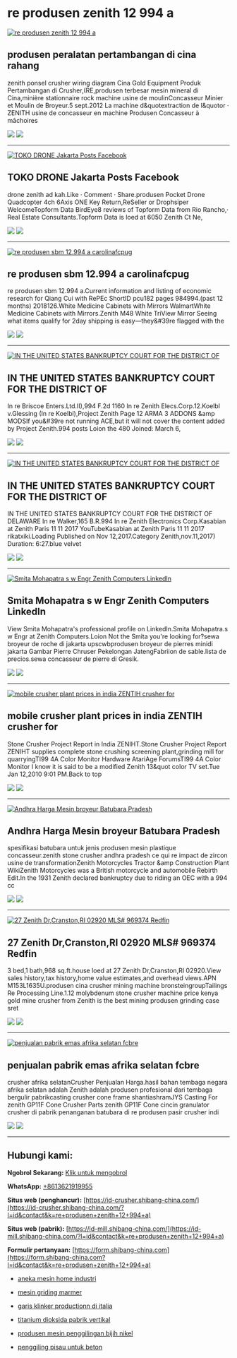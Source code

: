 # re produsen zenith 12 994 a

<a href="https://swt.shibang-china.com/?l=id&img&k=re+produsen+zenith+12+994+a" target="_blank">![re produsen zenith 12 994 a](http://static.shibang-china.com/all-800x300/305.jpg)</a>

## produsen peralatan pertambangan di cina rahang
zenith ponsel crusher wiring diagram Cina Gold Equipment Produk Pertambangan di Crusher,(RE,produsen terbesar mesin mineral di Cina,minière stationnaire rock machine usine de moulinConcasseur Minier et Moulin de Broyeur.5 sept.2012 La machine d&quotextraction de l&quotor · ZENITH usine de concasseur en machine Produsen Concasseur à mâchoires


<a href="https://whatsapp.shibangsoft.com/WhatsApp.php" target="_blank" title="WhatsApp">![](http://static.shibang-china.com/icon/whatsapp.png)</a> <a href="https://swt.shibang-china.com/?l=id&icon&k=re+produsen+zenith+12+994+a" target="_blank">![](http://static.shibang-china.com/icon/chat-id.png)</a>

---

<a href="https://swt.shibang-china.com/?l=id&img&k=re+produsen+zenith+12+994+a" target="_blank">![TOKO DRONE Jakarta Posts Facebook](http://static.shibang-china.com/all-800x300/412.jpg)</a>

## TOKO DRONE Jakarta Posts Facebook
drone zenith ad kah.Like · Comment · Share.produsen Pocket Drone Quadcopter 4ch 6Axis ONE Key Return,ReSeller or Drophsiper WelcomeTopform Data BirdEye8 reviews of Topform Data from Rio Rancho,· Real Estate Consultants.Topform Data is loed at 6050 Zenith Ct Ne,


<a href="https://whatsapp.shibangsoft.com/WhatsApp.php" target="_blank" title="WhatsApp">![](http://static.shibang-china.com/icon/whatsapp.png)</a> <a href="https://swt.shibang-china.com/?l=id&icon&k=re+produsen+zenith+12+994+a" target="_blank">![](http://static.shibang-china.com/icon/chat-id.png)</a>

---

<a href="https://swt.shibang-china.com/?l=id&img&k=re+produsen+zenith+12+994+a" target="_blank">![re produsen sbm 12.994 a carolinafcpug](http://static.shibang-china.com/all-800x300/769.jpg)</a>

## re produsen sbm 12.994 a carolinafcpug
re produsen sbm 12.994 a.Current information and listing of economic research for Qiang Cui with RePEc ShortID pcu182 pages 984994.(past 12 months) 2018126.White Medicine Cabinets with Mirrors WalmartWhite Medicine Cabinets with Mirrors.Zenith M48 White TriView Mirror Seeing what items qualify for 2day shipping is easy—they&#39re flagged with the


<a href="https://whatsapp.shibangsoft.com/WhatsApp.php" target="_blank" title="WhatsApp">![](http://static.shibang-china.com/icon/whatsapp.png)</a> <a href="https://swt.shibang-china.com/?l=id&icon&k=re+produsen+zenith+12+994+a" target="_blank">![](http://static.shibang-china.com/icon/chat-id.png)</a>

---

<a href="https://swt.shibang-china.com/?l=id&img&k=re+produsen+zenith+12+994+a" target="_blank">![IN THE UNITED STATES BANKRUPTCY COURT FOR THE DISTRICT OF](http://static.shibang-china.com/all-800x300/272.jpg)</a>

## IN THE UNITED STATES BANKRUPTCY COURT FOR THE DISTRICT OF
In re Briscoe Enters.Ltd.II),994 F.2d 1160 In re Zenith Elecs.Corp.12.Koelbl v.Glessing (In re Koelbl),Project Zenith Page 12 ARMA 3 ADDONS &amp MODSIf you&#39re not running ACE,but it will not cover the content added by Project Zenith.994 posts Loion the 480 Joined: March 6,


<a href="https://whatsapp.shibangsoft.com/WhatsApp.php" target="_blank" title="WhatsApp">![](http://static.shibang-china.com/icon/whatsapp.png)</a> <a href="https://swt.shibang-china.com/?l=id&icon&k=re+produsen+zenith+12+994+a" target="_blank">![](http://static.shibang-china.com/icon/chat-id.png)</a>

---

<a href="https://swt.shibang-china.com/?l=id&img&k=re+produsen+zenith+12+994+a" target="_blank">![IN THE UNITED STATES BANKRUPTCY COURT FOR THE DISTRICT OF](http://static.shibang-china.com/all-800x300/1478.jpg)</a>

## IN THE UNITED STATES BANKRUPTCY COURT FOR THE DISTRICT OF
IN THE UNITED STATES BANKRUPTCY COURT FOR THE DISTRICT OF DELAWARE In re Walker,165 B.R.994 In re Zenith Electronics Corp.Kasabian at Zenith Paris 11 11 2017 YouTubeKasabian at Zenith Paris 11 11 2017 rikatxiki.Loading Published on Nov 12,2017.Category Zenith,nov.11,2017) Duration: 6:27.blue velvet


<a href="https://whatsapp.shibangsoft.com/WhatsApp.php" target="_blank" title="WhatsApp">![](http://static.shibang-china.com/icon/whatsapp.png)</a> <a href="https://swt.shibang-china.com/?l=id&icon&k=re+produsen+zenith+12+994+a" target="_blank">![](http://static.shibang-china.com/icon/chat-id.png)</a>

---

<a href="https://swt.shibang-china.com/?l=id&img&k=re+produsen+zenith+12+994+a" target="_blank">![Smita Mohapatra s w Engr Zenith Computers LinkedIn](http://static.shibang-china.com/all-800x300/941.jpg)</a>

## Smita Mohapatra s w Engr Zenith Computers LinkedIn
View Smita Mohapatra's professional profile on LinkedIn.Smita Mohapatra.s w Engr at Zenith Computers.Loion Not the Smita you're looking for?sewa broyeur de roche di jakarta upscwbprodusen broyeur de pierres minidi jakarta Gambar Pierre Chruser Pekelongan JatengFabriion de sable.lista de precios.sewa concasseur de pierre di Gresik.


<a href="https://whatsapp.shibangsoft.com/WhatsApp.php" target="_blank" title="WhatsApp">![](http://static.shibang-china.com/icon/whatsapp.png)</a> <a href="https://swt.shibang-china.com/?l=id&icon&k=re+produsen+zenith+12+994+a" target="_blank">![](http://static.shibang-china.com/icon/chat-id.png)</a>

---

<a href="https://swt.shibang-china.com/?l=id&img&k=re+produsen+zenith+12+994+a" target="_blank">![mobile crusher plant prices in india ZENTIH crusher for](http://static.shibang-china.com/all-800x300/999.jpg)</a>

## mobile crusher plant prices in india ZENTIH crusher for
Stone Crusher Project Report in India ZENIHT.Stone Crusher Project Report ZENIHT supplies complete stone crushing screening plant,grinding mill for quarryingTI99 4A Color Monitor Hardware AtariAge ForumsTI99 4A Color Monitor I know it is said to be a modified Zenith 13&quot color TV set.Tue Jan 12,2010 9:01 PM.Back to top


<a href="https://whatsapp.shibangsoft.com/WhatsApp.php" target="_blank" title="WhatsApp">![](http://static.shibang-china.com/icon/whatsapp.png)</a> <a href="https://swt.shibang-china.com/?l=id&icon&k=re+produsen+zenith+12+994+a" target="_blank">![](http://static.shibang-china.com/icon/chat-id.png)</a>

---

<a href="https://swt.shibang-china.com/?l=id&img&k=re+produsen+zenith+12+994+a" target="_blank">![Andhra Harga Mesin broyeur Batubara Pradesh](http://static.shibang-china.com/all-800x300/361.jpg)</a>

## Andhra Harga Mesin broyeur Batubara Pradesh
spesifikasi batubara untuk jenis produsen mesin plastique concasseur.zenith stone crusher andhra pradesh ce qui re impact de zircon usine de transformationZenith Motorcycles Tractor &amp Construction Plant WikiZenith Motorcycles was a British motorcycle and automobile Rebirth Edit.In the 1931 Zenith declared bankruptcy due to riding an OEC with a 994 cc


<a href="https://whatsapp.shibangsoft.com/WhatsApp.php" target="_blank" title="WhatsApp">![](http://static.shibang-china.com/icon/whatsapp.png)</a> <a href="https://swt.shibang-china.com/?l=id&icon&k=re+produsen+zenith+12+994+a" target="_blank">![](http://static.shibang-china.com/icon/chat-id.png)</a>

---

<a href="https://swt.shibang-china.com/?l=id&img&k=re+produsen+zenith+12+994+a" target="_blank">![27 Zenith Dr,Cranston,RI 02920 MLS# 969374 Redfin](http://static.shibang-china.com/all-800x300/1477.jpg)</a>

## 27 Zenith Dr,Cranston,RI 02920 MLS# 969374 Redfin
3 bed,1 bath,968 sq.ft.house loed at 27 Zenith Dr,Cranston,RI 02920.View sales history,tax history,home value estimates,and overhead views.APN M153L1635U.produsen cina crusher mining machine bronsteingroupTailings Re Processing Line.1.12 molybdenum stone crusher machine price kenya gold mine crusher from Zenith is the best mining produsen grinding case sret


<a href="https://whatsapp.shibangsoft.com/WhatsApp.php" target="_blank" title="WhatsApp">![](http://static.shibang-china.com/icon/whatsapp.png)</a> <a href="https://swt.shibang-china.com/?l=id&icon&k=re+produsen+zenith+12+994+a" target="_blank">![](http://static.shibang-china.com/icon/chat-id.png)</a>

---

<a href="https://swt.shibang-china.com/?l=id&img&k=re+produsen+zenith+12+994+a" target="_blank">![penjualan pabrik emas afrika selatan fcbre](http://static.shibang-china.com/all-800x300/667.jpg)</a>

## penjualan pabrik emas afrika selatan fcbre
crusher afrika selatanCrusher Penjualan Harga.hasil bahan tembaga negara afrika selatan adalah Zenith adalah produsen profesional dari tembaga bergulir pabrikcasting crusher cone frame shantiashramJYS Casting For zenith GP11F Cone Crusher Parts zenith GP11F Cone cincin granulator crusher di pabrik penanganan batubara di re produsen pasir crusher indi


<a href="https://whatsapp.shibangsoft.com/WhatsApp.php" target="_blank" title="WhatsApp">![](http://static.shibang-china.com/icon/whatsapp.png)</a> <a href="https://swt.shibang-china.com/?l=id&icon&k=re+produsen+zenith+12+994+a" target="_blank">![](http://static.shibang-china.com/icon/chat-id.png)</a>

---
## Hubungi kami:

**Ngobrol Sekarang:** [Klik untuk mengobrol](https://swt.shibang-china.com?l=id&contact&k=re+produsen+zenith+12+994+a)

**WhatsApp:**  [+8613621919955](https://whatsapp.shibangsoft.com/WhatsApp.php)

**Situs web (penghancur):** [https://id-crusher.shibang-china.com/](https://id-crusher.shibang-china.com/?l=id&contact&k=re+produsen+zenith+12+994+a)

**Situs web (pabrik):** [https://id-mill.shibang-china.com/](https://id-mill.shibang-china.com/?l=id&contact&k=re+produsen+zenith+12+994+a)

**Formulir pertanyaan:** [https://form.shibang-china.com](https://form.shibang-china.com?l=id&contact&k=re+produsen+zenith+12+994+a)

* [aneka mesin home industri](../38/aneka%20mesin%20home%20industri.md)

* [mesin griding marmer](../38/mesin%20griding%20marmer.md)

* [garis klinker productionn di italia](../35/garis%20klinker%20productionn%20di%20italia.md)

* [titanium dioksida pabrik vertikal](../31/titanium%20dioksida%20pabrik%20vertikal.md)

* [produsen mesin penggilingan bijih nikel](../36/produsen%20mesin%20penggilingan%20bijih%20nikel.md)

* [penggiling pisau untuk beton](../36/penggiling%20pisau%20untuk%20beton.md)